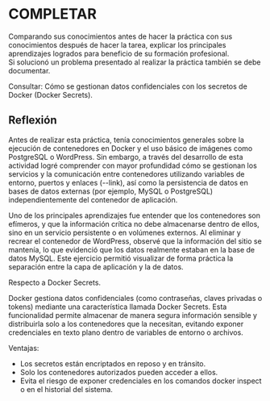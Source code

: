 # COMPLETAR  
Comparando sus conocimientos antes de hacer la práctica con sus conocimientos después de hacer la tarea, explicar los principales aprendizajes logrados para beneficio de su formación profesional.  
Si solucionó un problema presentado al realizar la práctica también se debe documentar.

Consultar: Cómo se gestionan datos confidenciales con los secretos de Docker (Docker Secrets).

## Reflexión 
Antes de realizar esta práctica, tenía conocimientos generales sobre la ejecución de contenedores en Docker y el uso básico de imágenes como PostgreSQL o WordPress. Sin embargo, a través del desarrollo de esta actividad logré comprender con mayor profundidad cómo se gestionan los servicios y la comunicación entre contenedores utilizando variables de entorno, puertos y enlaces (--link), así como la persistencia de datos en bases de datos externas (por ejemplo, MySQL o PostgreSQL) independientemente del contenedor de aplicación.

Uno de los principales aprendizajes fue entender que los contenedores son efímeros, y que la información crítica no debe almacenarse dentro de ellos, sino en un servicio persistente o en volúmenes externos. Al eliminar y recrear el contenedor de WordPress, observé que la información del sitio se mantenía, lo que evidenció que los datos realmente estaban en la base de datos MySQL. Este ejercicio permitió visualizar de forma práctica la separación entre la capa de aplicación y la de datos.

Respecto a Docker Secrets.

Docker gestiona datos confidenciales (como contraseñas, claves privadas o tokens) mediante una característica llamada Docker Secrets.
Esta funcionalidad permite almacenar de manera segura información sensible y distribuirla solo a los contenedores que la necesitan, evitando exponer credenciales en texto plano dentro de variables de entorno o archivos.

Ventajas:

- Los secretos están encriptados en reposo y en tránsito.
- Solo los contenedores autorizados pueden acceder a ellos.
- Evita el riesgo de exponer credenciales en los comandos docker inspect o en el historial del sistema.
